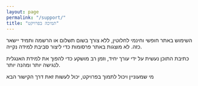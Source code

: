 ```yaml
---
layout: page
permalink: "/support/"
title: "תמיכה בפרויקט"
---
```



<div class="container px-4 px-lg-5">
<div class="row gx-4 gx-lg-5 justify-content-center">
<div class="col-md-10 col-lg-8 col-xl-7">
          <!-- Post preview-->
<p>
השימוש באתר חופשי וחינמי לחלוטין, ללא צורך בשום תשלום או הרשמה
ותמיד יישאר כזה. לא מוצגות באתר פרסומות כדי ליצור סביבת למידה נקייה.
</p>

<p>
כתיבת התוכן נעשית על ידי עורך יחיד, וזמן רב מושקע כדי להפוך את למידת האנגלית לנגישה יותר ומהנה יותר.
</p>

<p>
מי שמעוניין ויכול לתמוך בפרויקט, יכול לעשות זאת דרך הקישור הבא
</p>
<script type="text/javascript" src="https://cdnjs.buymeacoffee.com/1.0.0/button.prod.min.js" data-name="bmc-button" data-slug="engbrew" data-color="#FFDD00" data-emoji="☕" data-font="Poppins" data-text="Buy me a coffee" data-outline-color="#000000" data-font-color="#000000" data-coffee-color="#ffffff" ></script><br>

</div>
</div>
</div>